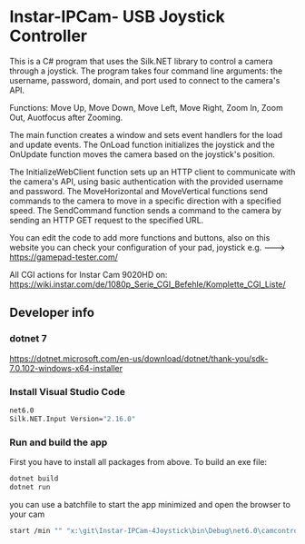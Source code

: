 # Instar-IPCam- USB Joystick Controller

This is a C# program that uses the Silk.NET library to control a camera through a joystick. 
The program takes four command line arguments: the username, password, domain, and port 
used to connect to the camera's API.

Functions: Move Up, Move Down, Move Left, Move Right, Zoom In, Zoom Out, Auotfocus after Zooming.

The main function creates a window and sets event handlers for the load and update events.
The OnLoad function initializes the joystick and the OnUpdate function moves the camera based on the joystick's position.

The InitializeWebClient function sets up an HTTP client to communicate with the camera's API, 
using basic authentication with the provided username and password. 
The MoveHorizontal and MoveVertical functions send commands to the camera to move in a specific direction 
with a specified speed. The SendCommand function sends a command to the camera by sending an HTTP GET request to the specified URL.


You can edit the code to add more functions and buttons, also on this website you can check your configuration of your pad, joystick e.g.
---> <https://gamepad-tester.com/>

All CGI actions for Instar Cam 9020HD on: <https://wiki.instar.com/de/1080p_Serie_CGI_Befehle/Komplette_CGI_Liste/>

## Developer info

### dotnet 7

<https://dotnet.microsoft.com/en-us/download/dotnet/thank-you/sdk-7.0.102-windows-x64-installer>

### Install Visual Studio Code

```bash
net6.0
Silk.NET.Input Version="2.16.0"
```

### Run and build the app

First you have to install all packages from above.
To build an exe file:

```bash
dotnet build
dotnet run
```

you can use a batchfile to start the app minimized and open the browser to your cam

```bash
start /min "" "x:\git\Instar-IPCam-4Joystick\bin\Debug\net6.0\camcontrol.exe" user password http://192.168.xxx.xxx 80 & ping localhost -n 2 > nul & start "" "http://camera-ip:port" 
```
